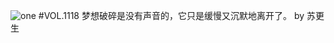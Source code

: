 ![one](http://image.wufazhuce.com/Fi30nCSP1T9Q4p1WvrSte-C9oGvw)
#VOL.1118
梦想破碎是没有声音的，它只是缓慢又沉默地离开了。 by 苏更生